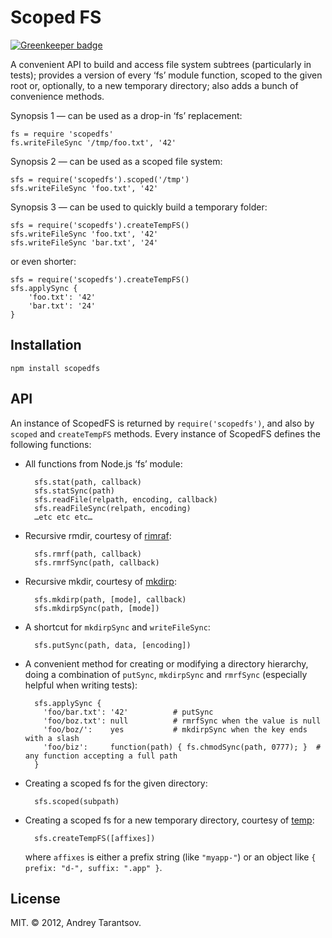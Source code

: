 # Scoped FS

[![Greenkeeper badge](https://badges.greenkeeper.io/andreyvit/scopedfs.js.svg)](https://greenkeeper.io/)

A convenient API to build and access file system subtrees (particularly in tests); provides a version of every ‘fs’ module function, scoped to the given root or, optionally, to a new temporary directory; also adds a bunch of convenience methods.

Synopsis 1 — can be used as a drop-in ‘fs’ replacement:

    fs = require 'scopedfs'
    fs.writeFileSync '/tmp/foo.txt', '42'

Synopsis 2 — can be used as a scoped file system:

    sfs = require('scopedfs').scoped('/tmp')
    sfs.writeFileSync 'foo.txt', '42'

Synopsis 3 — can be used to quickly build a temporary folder:

    sfs = require('scopedfs').createTempFS()
    sfs.writeFileSync 'foo.txt', '42'
    sfs.writeFileSync 'bar.txt', '24'

or even shorter:

    sfs = require('scopedfs').createTempFS()
    sfs.applySync {
        'foo.txt': '42'
        'bar.txt': '24'
    }


## Installation

    npm install scopedfs


## API

An instance of ScopedFS is returned by `require('scopedfs')`, and also by `scoped` and `createTempFS` methods. Every instance of ScopedFS defines the following functions:

* All functions from Node.js ‘fs’ module:

        sfs.stat(path, callback)
        sfs.statSync(path)
        sfs.readFile(relpath, encoding, callback)
        sfs.readFileSync(relpath, encoding)
        …etc etc etc…

* Recursive rmdir, courtesy of [rimraf](https://npmjs.org/package/rimraf):

        sfs.rmrf(path, callback)
        sfs.rmrfSync(path, callback)

* Recursive mkdir, courtesy of [mkdirp](https://npmjs.org/package/mkdirp):

        sfs.mkdirp(path, [mode], callback)
        sfs.mkdirpSync(path, [mode])

* A shortcut for `mkdirpSync` and `writeFileSync`:

        sfs.putSync(path, data, [encoding])

* A convenient method for creating or modifying a directory hierarchy, doing a combination of `putSync`, `mkdirpSync` and `rmrfSync` (especially helpful when writing tests):

        sfs.applySync {
          'foo/bar.txt': '42'          # putSync
          'foo/boz.txt': null          # rmrfSync when the value is null
          'foo/boz/':    yes           # mkdirpSync when the key ends with a slash
          'foo/biz':     function(path) { fs.chmodSync(path, 0777); }  # any function accepting a full path
        }

* Creating a scoped fs for the given directory:

        sfs.scoped(subpath)

* Creating a scoped fs for a new temporary directory, courtesy of [temp](https://npmjs.org/package/temp):

        sfs.createTempFS([affixes])

    where `affixes` is either a prefix string (like `"myapp-"`) or an object like `{ prefix: "d-", suffix: ".app" }`.


## License

MIT. © 2012, Andrey Tarantsov.
